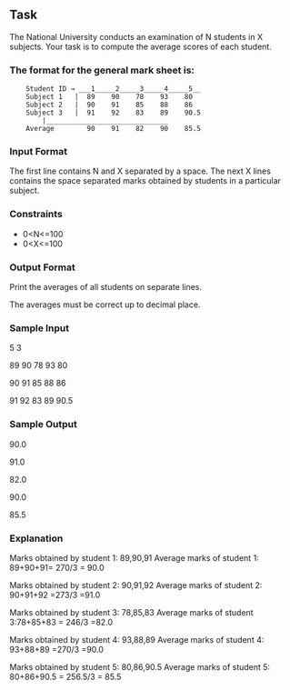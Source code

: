 ## Task

The National University conducts an examination of N students in X subjects.
Your task is to compute the average scores of each student.

### The format for the general mark sheet is:

        Student ID → ___1_____2_____3_____4_____5__
        Subject 1   |  89    90    78    93    80
        Subject 2   |  90    91    85    88    86
        Subject 3   |  91    92    83    89    90.5
            |______________________________
        Average        90    91    82    90    85.5

### Input Format

The first line contains N and X separated by a space.
The next X lines contains the space separated marks obtained by students in a particular subject.

### Constraints

- 0<N<=100
- 0<X<=100

### Output Format

Print the averages of all students on separate lines.

The averages must be correct up to decimal place.

### Sample Input

5 3

89 90 78 93 80

90 91 85 88 86

91 92 83 89 90.5

### Sample Output

90.0

91.0

82.0

90.0

85.5

### Explanation

Marks obtained by student 1: 89,90,91
Average marks of student 1: 89+90+91= 270/3 = 90.0

Marks obtained by student 2: 90,91,92
Average marks of student 2: 90+91+92 =273/3 =91.0

Marks obtained by student 3: 78,85,83
Average marks of student 3:78+85+83 = 246/3 =82.0

Marks obtained by student 4: 93,88,89
Average marks of student 4: 93+88+89 =270/3 =90.0

Marks obtained by student 5: 80,86,90.5
Average marks of student 5: 80+86+90.5 = 256.5/3 = 85.5
